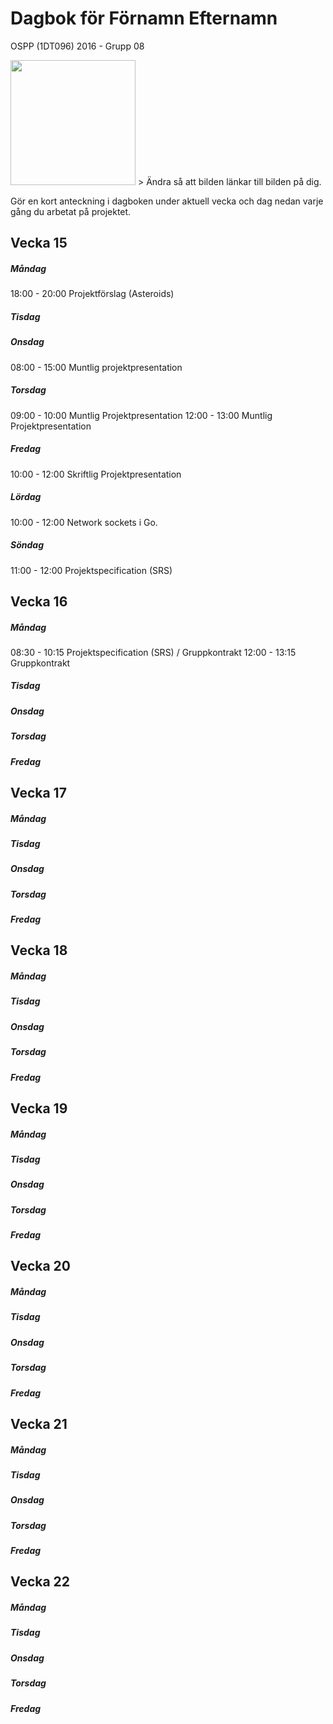 # Dagbok för Förnamn Efternamn

OSPP (1DT096) 2016 - Grupp 08

<img src="../images/user.png" width="200">
> Ändra så att bilden länkar till bilden på dig.

Gör en kort anteckning i dagboken under aktuell vecka och dag nedan
varje gång du arbetat på projektet.

## Vecka 15

##### Måndag
  18:00 - 20:00 Projektförslag (Asteroids)

##### Tisdag
  

##### Onsdag
  08:00 - 15:00 Muntlig projektpresentation

##### Torsdag
  09:00 - 10:00 Muntlig Projektpresentation
  12:00 - 13:00 Muntlig Projektpresentation

##### Fredag
  10:00 - 12:00 Skriftlig Projektpresentation

##### Lördag
  10:00 - 12:00 Network sockets i Go.

##### Söndag
  11:00 - 12:00 Projektspecification (SRS)
  

## Vecka 16

##### Måndag
  08:30 - 10:15 Projektspecification (SRS)
                / Gruppkontrakt
  12:00 - 13:15 Gruppkontrakt

##### Tisdag

##### Onsdag

##### Torsdag

##### Fredag


## Vecka 17

##### Måndag

##### Tisdag

##### Onsdag

##### Torsdag

##### Fredag

## Vecka 18

##### Måndag

##### Tisdag

##### Onsdag

##### Torsdag

##### Fredag

## Vecka 19

##### Måndag

##### Tisdag

##### Onsdag

##### Torsdag

##### Fredag

## Vecka 20

##### Måndag

##### Tisdag

##### Onsdag

##### Torsdag

##### Fredag

## Vecka 21

##### Måndag

##### Tisdag

##### Onsdag

##### Torsdag

##### Fredag

## Vecka 22

##### Måndag

##### Tisdag

##### Onsdag

##### Torsdag

##### Fredag
